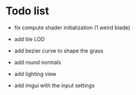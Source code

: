 # Todo list

- fix compute shader initialization (1 weird blade)
- add tile LOD

- add bezier curve to shape the grass
- add round normals
- add lighting view

- add imgui with the input settings